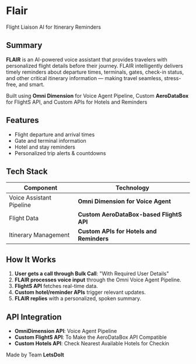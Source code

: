 # Flair
Flight Liaison AI for Itinerary Reminders

## Summary
**FLAIR** is an AI-powered voice assistant that provides travelers with personalized flight details before their journey. FLAIR intelligently delivers timely reminders about departure times, terminals, gates, check-in status, and other critical itinerary information — making travel seamless, stress-free, and smart.

Built using **Omni Dimension** for Voice Agent Pipeline, Custom **AeroDataBox** for FlightS API, and Custom APIs for Hotels and Reminders

## Features
- Flight departure and arrival times
- Gate and terminal information
- Hotel and stay reminders
- Personalized trip alerts & countdowns

## Tech Stack

| Component                | Technology                               |
| ------------------------ | ---------------------------------------- |
| Voice Assistant Pipeline | **Omni Dimension for Voice Agent**       |
| Flight Data              | **Custom AeroDataBox-based FlightS API** |
| Itinerary Management     | **Custom APIs for Hotels and Reminders** |

## How It Works

1. **User gets a call through Bulk Call**: "With Required User Details"
2. **FLAIR processes voice input** through the Omni Voice Agent Pipeline.
3. **FlightS API** fetches real-time data. 
4. **Custom hotel/reminder APIs** trigger relevant updates.
5. **FLAIR replies** with a personalized, spoken summary.

## API Integration

* **OmniDimension API**: Voice Agent Pipeline
* **Custom FlightS API**: To Make the AeroDataBox API Compatible
* **Custom Hotels API**: Check Nearest Available Hotels for Checkin

Made by Team **LetsDoIt**